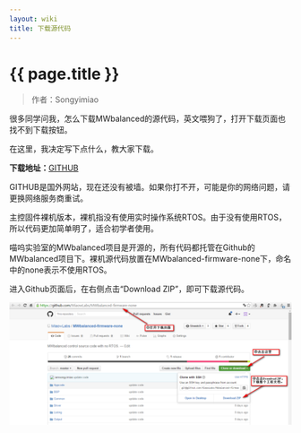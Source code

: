 ```yaml
---
layout: wiki
title: 下载源代码
---
```


# {{ page.title }}

> 作者：Songyimiao

很多同学问我，怎么下载MWbalanced的源代码，英文喂狗了，打开下载页面也找不到下载按钮。

在这里，我决定写下点什么，教大家下载。

**下载地址：**[GITHUB](https://github.com/MiaowLabs/MWbalanced-firmware-none)

GITHUB是国外网站，现在还没有被墙。如果你打不开，可能是你的网络问题，请更换网络服务商重试。

主控固件裸机版本，裸机指没有使用实时操作系统RTOS。由于没有使用RTOS，所以代码更加简单明了，适合初学者使用。

喵呜实验室的MWbalanced项目是开源的，所有代码都托管在Github的MWbalanced项目下。裸机源代码放置在MWbalanced-firmware-none下，命名中的none表示不使用RTOS。

进入Github页面后，在右侧点击“Download ZIP”，即可下载源代码。

![](/img/wiki/download-soure-code.png)



